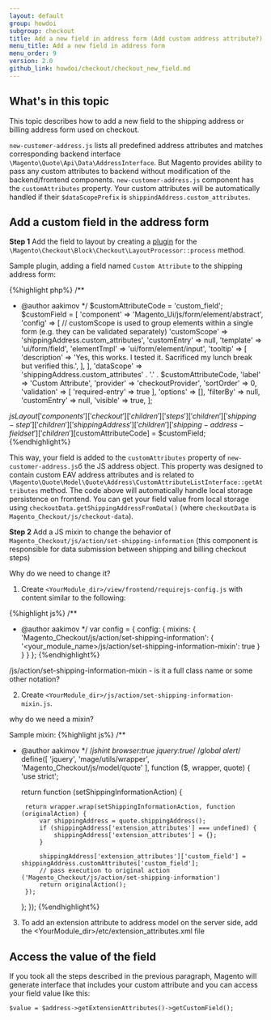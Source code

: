 ```yaml
---
layout: default
group: howdoi
subgroup: checkout
title: Add a new field in address form (Add custom address attribute?) 
menu_title: Add a new field in address form
menu_order: 9
version: 2.0
github_link: howdoi/checkout/checkout_new_field.md
---
```

## What's in this topic

This topic describes how to add a new field to the shipping address or billing address form used on checkout. 

`new-customer-address.js` lists all predefined address attributes and matches corresponding backend interface `\Magento\Quote\Api\Data\AddressInterface`. But Magento provides ability to pass any custom attributes to backend without modification of the backend/frontend components. `new-customer-address.js` component has the `customAttributes` property. Your custom attributes will be automatically handled if their `$dataScopePrefix` is `shippindAddress.custom_attributes`.


## Add a custom field in the address form

**Step 1**
Add the field to layout by creating a [plugin]({{page.baseurl}}extension-dev-guide/plugins.html) for the `\Magento\Checkout\Block\Checkout\LayoutProcessor::process` method. 

Sample plugin, adding a field named `Custom Attribute` to the shipping address form:

{%highlight php%}
/**
 * @author aakimov
 */
$customAttributeCode = 'custom_field';
$customField = [
    'component' => 'Magento_Ui/js/form/element/abstract',
    'config' => [
        // customScope is used to group elements within a single form (e.g. they can be validated separately)
        'customScope' => 'shippingAddress.custom_attributes',
        'customEntry' => null,
        'template' => 'ui/form/field',
        'elementTmpl' => 'ui/form/element/input',
        'tooltip' => [
            'description' => 'Yes, this works. I tested it. Sacrificed my lunch break but verified this.',
        ],
    ],
    'dataScope' => 'shippingAddress.custom_attributes' . '.' . $customAttributeCode,
    'label' => 'Custom Attribute',
    'provider' => 'checkoutProvider',
    'sortOrder' => 0,
    'validation' => [
       'required-entry' => true
    ],
    'options' => [],
    'filterBy' => null,
    'customEntry' => null,
    'visible' => true,
];

$jsLayout['components']['checkout']['children']['steps']['children']['shipping-step']['children']['shippingAddress']['children']['shipping-address-fieldset']['children'][$customAttributeCode] = $customField;
{%endhighlight%}

This way, your field is added to the `customAttributes` property of `new-customer-address.js`б the JS address object. This property was designed to contain custom EAV address attributes and is related to `\Magento\Quote\Model\Quote\Address\CustomAttributeListInterface::getAttributes` method. The code above will automatically handle local storage persistence on frontend. You can get your field value from local storage using `checkoutData.getShippingAddressFromData()` (where `checkoutData` is `Magento_Checkout/js/checkout-data`).


**Step 2**
Add a JS mixin to change the behavior of `Magento_Checkout/js/action/set-shipping-information` (this component is responsible for data submission between shipping and billing checkout steps)

<p class="q">Why do we need to change it?</p>

1. Create `<YourModule_dir>/view/frontend/requirejs-config.js` with content similar to the following:

{%highlight js%}
/**
 * @author aakimov
 */
var config = {
    config: {
        mixins: {
            'Magento_Checkout/js/action/set-shipping-information': {
                '<your_module_name>/js/action/set-shipping-information-mixin': true
            }
        }
    }
};
{%endhighlight%}

<p class="q"><your_module_name>/js/action/set-shipping-information-mixin - is it a full class name or some other notation?</p>

2. Create `<YourModule_dir>/js/action/set-shipping-information-mixin.js`. 

<p class="q">why do we need a mixin?</p>  
 
   Sample mixin:
{%highlight js%}
/**
 * @author aakimov
 */
/*jshint browser:true jquery:true*/
/*global alert*/
define([
    'jquery',
    'mage/utils/wrapper',
    'Magento_Checkout/js/model/quote'
], function ($, wrapper, quote) {
    'use strict';

    return function (setShippingInformationAction) {

        return wrapper.wrap(setShippingInformationAction, function (originalAction) {
            var shippingAddress = quote.shippingAddress();
            if (shippingAddress['extension_attributes'] === undefined) {
                shippingAddress['extension_attributes'] = {};
            }

            shippingAddress['extension_attributes']['custom_field'] = shippingAddress.customAttributes['custom_field'];
            // pass execution to original action ('Magento_Checkout/js/action/set-shipping-information')
            return originalAction();
        });
    };
});
{%endhighlight%}

3.  To add an extension attribute to address model on the server side, add the <YourModule_dir>/etc/extension_attributes.xml file

<?xml version="1.0"?>
<!--
/**
 * @author aakimov
 */
-->
<config xmlns:xsi="http://www.w3.org/2001/XMLSchema-instance" xsi:noNamespaceSchemaLocation="urn:magento:framework:Api/etc/extension_attributes.xsd">
    <extension_attributes for="Magento\Quote\Api\Data\AddressInterface">
        <attribute code="custom_field" type="string" />
    </extension_attributes>
</config>

## Access the value of the field
If you took all the steps described in the previous paragraph, 
Magento will generate interface that includes your custom attribute and you can access your field value like this:

    $value = $address->getExtensionAttributes()->getCustomField();
